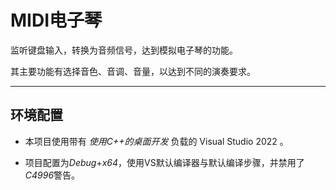 # MIDI电子琴

监听键盘输入，转换为音频信号，达到模拟电子琴的功能。

其主要功能有选择音色、音调、音量，以达到不同的演奏要求。

*****

## 环境配置

* 本项目使用带有 *使用C++的桌面开发* 负载的 Visual Studio 2022 。
- 项目配置为*Debug*+*x64*，使用VS默认编译器与默认编译步骤，并禁用了*C4996*警告。


